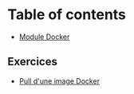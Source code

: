 # Table of contents

* [Module Docker](README.md)

## Exercices

* [Pull d'une image Docker](exercices/pull-dune-image-docker.md)

